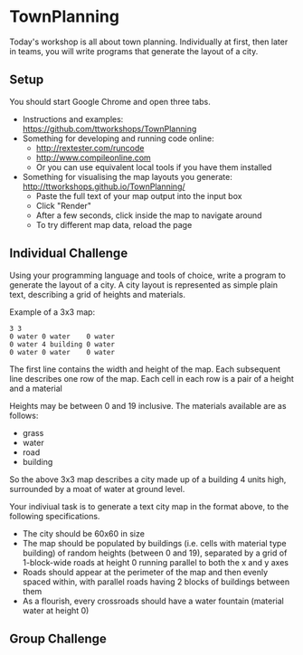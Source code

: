 TownPlanning
============

Today's workshop is all about town planning. Individually at first,
then later in teams, you will write programs that generate the layout
of a city.

Setup
-----

You should start Google Chrome and open three tabs.

* Instructions and examples: https://github.com/ttworkshops/TownPlanning  
* Something for developing and running code online:
    * http://rextester.com/runcode  
    * http://www.compileonline.com 
    * Or you can use equivalent local tools if you have them installed
* Something for visualising the map layouts you generate: http://ttworkshops.github.io/TownPlanning/ 
    * Paste the full text of your map output into the input box
    * Click "Render"
    * After a few seconds, click inside the map to navigate around
    * To try different map data, reload the page

Individual Challenge
--------------------

Using your programming language and tools of choice, write a program
to generate the layout of a city. A city layout is represented as
simple plain text, describing a grid of heights and materials.

Example of a 3x3 map:

    3 3
    0 water 0 water    0 water
    0 water 4 building 0 water
    0 water 0 water    0 water

The first line contains the width and height of the map.
Each subsequent line describes one row of the map.
Each cell in each row is a pair of a height and a material

Heights may be between 0 and 19 inclusive. The materials available are
as follows:

* grass
* water
* road
* building

So the above 3x3 map describes a city made up of a building 4 units
high, surrounded by a moat of water at ground level.

Your indiviual task is to generate a text city map in the format
above, to the following specifications.

* The city should be 60x60 in size
* The map should be populated by buildings (i.e. cells with material type building) of random heights (between 0 and 19), separated by a grid of 1-block-wide roads at height 0 running parallel to both the x and y axes
* Roads should appear at the perimeter of the map and then evenly spaced within, with parallel roads having 2 blocks of buildings between them
* As a flourish, every crossroads should have a water fountain (material water at height 0)


Group Challenge
---------------
